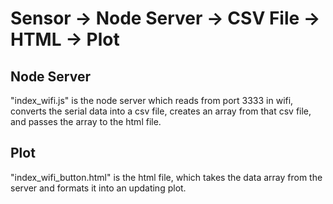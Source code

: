 # Sensor -> Node Server -> CSV File -> HTML -> Plot

## Node Server
"index_wifi.js" is the node server which reads from port 3333 in wifi, converts the serial data into a csv file, creates an array from that csv file, and passes the array to the html file. 

## Plot
"index_wifi_button.html" is the html file, which takes the data array from the server and formats it into an updating plot.